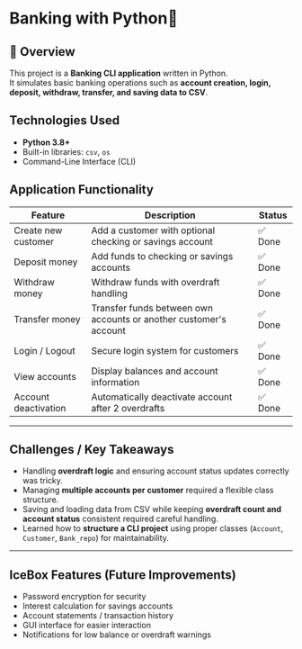 # Banking with Python🏦

## 📌 Overview
This project is a **Banking CLI application** written in Python.  
It simulates basic banking operations such as **account creation, login, deposit, withdraw, transfer, and saving data to CSV**.

## Technologies Used
- **Python 3.8+**  
- Built-in libraries: `csv`, `os`  
- Command-Line Interface (CLI)

## Application Functionality

| Feature | Description | Status |
|---------|------------|--------|
| Create new customer | Add a customer with optional checking or savings account | ✅ Done |
| Deposit money | Add funds to checking or savings accounts | ✅ Done |
| Withdraw money | Withdraw funds with overdraft handling | ✅ Done |
| Transfer money | Transfer funds between own accounts or another customer's account | ✅ Done |
| Login / Logout | Secure login system for customers | ✅ Done |
| View accounts | Display balances and account information | ✅ Done |
| Account deactivation | Automatically deactivate account after 2 overdrafts | ✅ Done |

---
## Challenges / Key Takeaways
- Handling **overdraft logic** and ensuring account status updates correctly was tricky.  
- Managing **multiple accounts per customer** required a flexible class structure.  
- Saving and loading data from CSV while keeping **overdraft count and account status** consistent required careful handling.  
- Learned how to **structure a CLI project** using proper classes (`Account`, `Customer`, `Bank_repo`) for maintainability.
---

## IceBox Features (Future Improvements)
- Password encryption for security  
- Interest calculation for savings accounts  
- Account statements / transaction history  
- GUI interface for easier interaction  
- Notifications for low balance or overdraft warnings  
